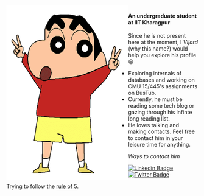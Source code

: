 <img align="left" alt="GIF" src="https://github.com/rajivharlalka/rajivharlalka/blob/master/assets/shinchan.png" width="320" height="460" />

#### An undergraduate student at IIT Kharagpur

Since he is not present here at the moment, I *Vijard* (why this name?) would help you explore his profile 😀

- Exploring internals of databases and working on CMU 15/445's assignments on BusTub.
- Currently, he must be reading some tech blog or gazing through his infinte long reading list.
- He loves talking and making contacts. Feel free to contact him in your leisure time for anything.

_Ways to contact him_

[![Linkedin Badge](https://img.shields.io/badge/-LinkedIn-0e76a8?style=flat-square&logo=Linkedin&logoColor=white)](https://linkedin.com/in/rajivharlalka)  [![Twitter Badge](https://img.shields.io/badge/-Twitter-00acee?style=flat-square&logo=Twitter&logoColor=white)](https://twitter.com/rajivharlalka09)

Trying to follow the [rule of 5](https://fs.blog/five-percent-better/).
